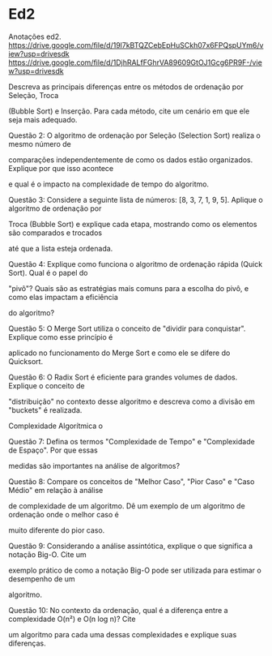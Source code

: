 # Ed2
Anotações ed2.
https://drive.google.com/file/d/19l7kBTQZCebEpHuSCkh07x6FPQspUYm6/view?usp=drivesdk
https://drive.google.com/file/d/1DjhRALfFGhrVA89609GtOJ1Gcg6PR9F-/view?usp=drivesdk

Descreva as principais diferenças entre os métodos de ordenação por Seleção, Troca

(Bubble Sort) e Inserção. Para cada método, cite um cenário em que ele seja mais adequado.

Questão 2: O algoritmo de ordenação por Seleção (Selection Sort) realiza o mesmo número de

comparações independentemente de como os dados estão organizados. Explique por que isso acontece

e qual é o impacto na complexidade de tempo do algoritmo.

Questão 3: Considere a seguinte lista de números: [8, 3, 7, 1, 9, 5]. Aplique o algoritmo de ordenação por

Troca (Bubble Sort) e explique cada etapa, mostrando como os elementos são comparados e trocados

até que a lista esteja ordenada.

Questão 4: Explique como funciona o algoritmo de ordenação rápida (Quick Sort). Qual é o papel do

"pivô"? Quais são as estratégias mais comuns para a escolha do pivô, e como elas impactam a eficiência

do algoritmo?

Questão 5: O Merge Sort utiliza o conceito de "dividir para conquistar". Explique como esse princípio é

aplicado no funcionamento do Merge Sort e como ele se difere do Quicksort.

Questão 6: O Radix Sort é eficiente para grandes volumes de dados. Explique o conceito de

"distribuição" no contexto desse algoritmo e descreva como a divisão em "buckets" é realizada.

Complexidade Algorítmica o

Questão 7: Defina os termos "Complexidade de Tempo" e "Complexidade de Espaço". Por que essas

medidas são importantes na análise de algoritmos?

Questão 8: Compare os conceitos de "Melhor Caso", "Pior Caso" e "Caso Médio" em relação à análise

de complexidade de um algoritmo. Dê um exemplo de um algoritmo de ordenação onde o melhor caso é

muito diferente do pior caso.

Questão 9: Considerando a análise assintótica, explique o que significa a notação Big-O. Cite um

exemplo prático de como a notação Big-O pode ser utilizada para estimar o desempenho de um

algoritmo.

Questão 10: No contexto da ordenação, qual é a diferença entre a complexidade O(n²) e O(n log n)? Cite

um algoritmo para cada uma dessas complexidades e explique suas diferenças.



